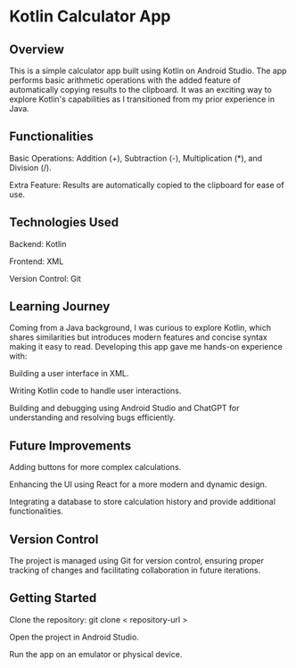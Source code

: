 # Kotlin Calculator App

## Overview

This is a simple calculator app built using Kotlin on Android Studio. The app performs basic arithmetic operations with the added feature of automatically copying results to the clipboard. It was an exciting way to explore Kotlin's capabilities as I transitioned from my prior experience in Java.

## Functionalities

Basic Operations: Addition (+), Subtraction (-), Multiplication (*), and Division (/).

Extra Feature: Results are automatically copied to the clipboard for ease of use.

## Technologies Used

Backend: Kotlin

Frontend: XML

Version Control: Git

## Learning Journey

Coming from a Java background, I was curious to explore Kotlin, which shares similarities but introduces modern features and concise syntax making it easy to read. Developing this app gave me hands-on experience with:

Building a user interface in XML.

Writing Kotlin code to handle user interactions.

Building and debugging using Android Studio and ChatGPT for understanding and resolving bugs efficiently.

## Future Improvements

Adding buttons for more complex calculations.

Enhancing the UI using React for a more modern and dynamic design.

Integrating a database to store calculation history and provide additional functionalities.

## Version Control

The project is managed using Git for version control, ensuring proper tracking of changes and facilitating collaboration in future iterations.

## Getting Started

Clone the repository: git clone < repository-url >

Open the project in Android Studio.

Run the app on an emulator or physical device.

